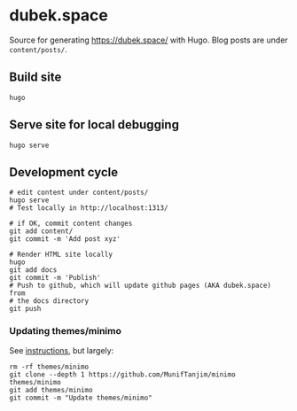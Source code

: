 # dubek.space

Source for generating https://dubek.space/ with Hugo.  Blog posts are under `content/posts/`.

## Build site

    hugo

## Serve site for local debugging

    hugo serve

## Development cycle

    # edit content under content/posts/
    hugo serve
    # Test locally in http://localhost:1313/

    # if OK, commit content changes
    git add content/
    git commit -m 'Add post xyz'

    # Render HTML site locally
    hugo
    git add docs
    git commit -m 'Publish'
    # Push to github, which will update github pages (AKA dubek.space) from
    # the docs directory
    git push

### Updating themes/minimo

See [instructions](https://minimo.netlify.app/docs/updating/), but largely:

    rm -rf themes/minimo
    git clone --depth 1 https://github.com/MunifTanjim/minimo themes/minimo
    git add themes/minimo
    git commit -m "Update themes/minimo"
